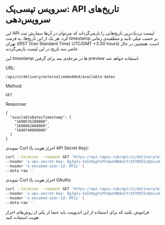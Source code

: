 # سرویس تپسی‌پک: API تاریخ‌های سرویس‌دهی

این
API
لیست نزدیک‌ترین تاریخ‌هایی را بازمی‌گرداند که می‌توان در آن‌ها سفارش ثبت کرد.
هر یک از این تاریخ‌ها، به فرمت
timestamp
بر حسب میلی ثانیه و منطقیه‌ی زمانی تهران 
(IRST (Iran Standard Time) UTC/GMT +3:30 hours) 
است.
همچنین در حال حاضر سه تاریخ در این لیست بازمی‌گردند.

این
timestamp
ها در مرحله‌ی بعد برای گرفتن
preview
استفاده خواهد شد.


URL:

```
/api/v1/delivery/external/embedded/available-dates
```

Method:

```
GET
```

Response:

```json5
{
  "availableDatesTimestamp": [
    "1690576200000",
    "1690662600000",
    "1690749000000"
  ]
}
```

نمونه‌ی
Curl
(احراز هویت با
API Secret Key):

```bash
curl --location --request GET 'https://api.tapsi.cab/api/v1/delivery/external/embedded/available-dates' \
--header 'x-api-secret-key: 6gJqJu-1eIe9ypYzFh3pwtBkDaltr35Y09Z1zQacuzBcWfMAFFZqQgNdb2q_jWc-CU8wQXaUkEvFBpMIJ7_u24xuWoPABRY-_nyEHXreAATlAxrdTh5-64craO8zm8r2' \
--header 'x-encoded-user-id: MTIz' \
--data-raw ''
```

نمونه‌ی
Curl
(احراز هویت با
OAuth):

```bash
curl --location --request GET 'https://api.tapsi.cab/api/v1/delivery/external/embedded/available-dates' \
--header 'x-api-secret-key: 6gJqJu-1eIe9ypYzFh3pwtBkDaltr35Y09Z1zQacuzBcWfMAFFZqQgNdb2q_jWc-CU8wQXaUkEvFBpMIJ7_u24xuWoPABRY-_nyEHXreAATlAxrdTh5-64craO8zm8r2' \
--header 'x-encoded-user-id: MTIz' \
--data-raw ''
```

فراموش نکنید که برای استفاده از این اندپوینت باید حتما از یکی از روش‌های احراز هویت استفاده کنید.